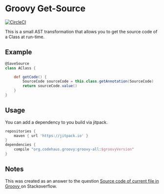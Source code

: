 # Groovy Get-Source

[![CircleCI](https://circleci.com/gh/MeneDev/groovy-get-source/tree/master.svg?style=svg)](https://circleci.com/gh/MeneDev/groovy-get-source/tree/master)

This is a small AST transformation that allows you to get the source code of a Class at run-time.

## Example

```groovy
@SaveSource
class AClass {

    def getCode() {
        SourceCode sourceCode = this.class.getAnnotation(SourceCode)
        return sourceCode.value()
    }
}
```

## Usage
You can add a dependency to you build via jitpack.

```groovy
repositories {
    maven { url 'https://jitpack.io' }
}
dependencies {
    compile "org.codehaus.groovy:groovy-all:$groovyVersion"
}
```

## Notes
This was created as an answer to the question [Source code of current file in Groovy
](https://stackoverflow.com/questions/49997140/source-code-of-current-file-in-groovy) on Stackoverflow.